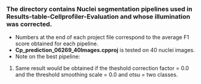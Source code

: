 ### The directory contains Nuclei segmentation pipelines used in Results-table-Cellprofiler-Evaluation and whose illumination was corrected.
- Numbers at the end of each project file correspond to the average F1 score obtained for each pipeline.
- **Cp_prediction_06269_40Images.cpproj** is tested on 40 nuclei images.
- Note on the best pipeline: 
1. Same result would be obtained if the theshold correction factor = 0.0 and the threshold smoothing scale = 0.0 and otsu = two classes.
